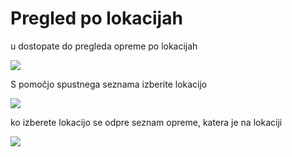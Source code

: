 # Pregled po lokacijah

u dostopate do pregleda opreme po lokacijah

![](https://navodila.ignis112.si/Q5E1QGkSmgFL9ayRGZhZ/~gitbook/image?url=https%3A%2F%2F1144351825-files.gitbook.io%2F%7E%2Ffiles%2Fv0%2Fb%2Fgitbook-legacy-files%2Fo%2Fassets%252F-MX2pnuWceN2b3jR2bIP%252F-MbaSJbZM2cyslNEbp8L%252F-Mbabuodoy0PablhG0vl%252FOprema_pregled_po_lokacijah.PNG%3Falt%3Dmedia%26token%3Da38efaf7-7e66-4e99-b120-3d02b22028fe\&width=768\&dpr=4\&quality=100\&sign=e5520986\&sv=2)

S pomočjo spustnega seznama izberite lokacijo

![](https://navodila.ignis112.si/Q5E1QGkSmgFL9ayRGZhZ/~gitbook/image?url=https%3A%2F%2F1144351825-files.gitbook.io%2F%7E%2Ffiles%2Fv0%2Fb%2Fgitbook-legacy-files%2Fo%2Fassets%252F-MX2pnuWceN2b3jR2bIP%252F-MbaSJbZM2cyslNEbp8L%252F-MbacFw-RsYNPfg3J9AY%252FOprema_pregled_po_lokacijah_izberi_lokacijo.PNG%3Falt%3Dmedia%26token%3Df681403e-755c-41d1-8ba1-41f725e77a73\&width=768\&dpr=4\&quality=100\&sign=63db9d0a\&sv=2)

ko izberete lokacijo se odpre seznam opreme, katera je na lokaciji

![](https://navodila.ignis112.si/Q5E1QGkSmgFL9ayRGZhZ/~gitbook/image?url=https%3A%2F%2F1144351825-files.gitbook.io%2F%7E%2Ffiles%2Fv0%2Fb%2Fgitbook-legacy-files%2Fo%2Fassets%252F-MX2pnuWceN2b3jR2bIP%252F-MbaSJbZM2cyslNEbp8L%252F-MbacQPEljcwV4i2dShV%252FOprema_pregled_po_lokacijah_seznam.PNG%3Falt%3Dmedia%26token%3D295b64ec-0c44-4093-9589-8493965a1a14\&width=768\&dpr=4\&quality=100\&sign=435fd783\&sv=2)
